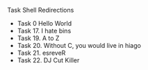 Task Shell Redirections
- Task 0 Hello World
- Task 17. I hate bins
- Task 19. A to Z
- Task 20. Without C, you would live in hiago
- Task 21. esreveR
- Task 22. DJ Cut Killer
